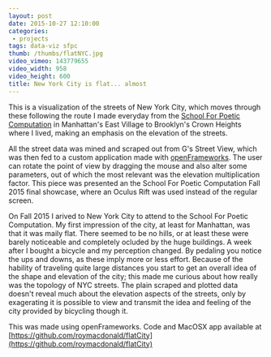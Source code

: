```yaml
---
layout: post
date: 2015-10-27 12:10:00
categories:
 - projects
tags: data-viz sfpc
thumb: /thumbs/flatNYC.jpg
video_vimeo: 143779655
video_width: 958
video_height: 600
title: New York City is flat... almost
---
```


This is a visualization of the streets of New York City, which moves through these following the route I made everyday from the [School For Poetic Computation](http://sfpc.io) in Manhattan's East Village to Brooklyn's Crown Heights where I lived, making an emphasis on the elevation of the streets.

All the street data was mined and scraped out from G's Street View, which was then fed to a custom application made with [openFrameworks](http://openframeworks.cc). The user can rotate the point of view by dragging the mouse and also alter some parameters, out of which the most relevant was the elevation multiplication factor. This piece was presented an the School For Poetic Computation Fall 2015 final showcase, where an Oculus Rift was used instead of the regular screen.

On Fall 2015 I arived to New York City to attend to the School For Poetic Computation. My first impression of the city, at least for Manhattan, was that it was maily flat. There seemed to be no hills, or at least these were barely noticeable and completely ocluded by the huge buildings. A week after I bought a bicycle and my perception changed. By pedaling you notice the ups and downs, as these imply more or less effort. Because of the hability of traveling quite large distances you start to get an overall idea of the shape and elevation of the city; this made me curious about how really was the topology of NYC streets. 
The plain scraped and plotted data doesn't reveal much about the elevation aspects of the streets, only by exagerating it is possible to view and transmit the idea and feeling of the city provided by bicycling though it.

This was made using openFrameworks.
Code and MacOSX app available at [https://github.com/roymacdonald/flatCity](https://github.com/roymacdonald/flatCity)


